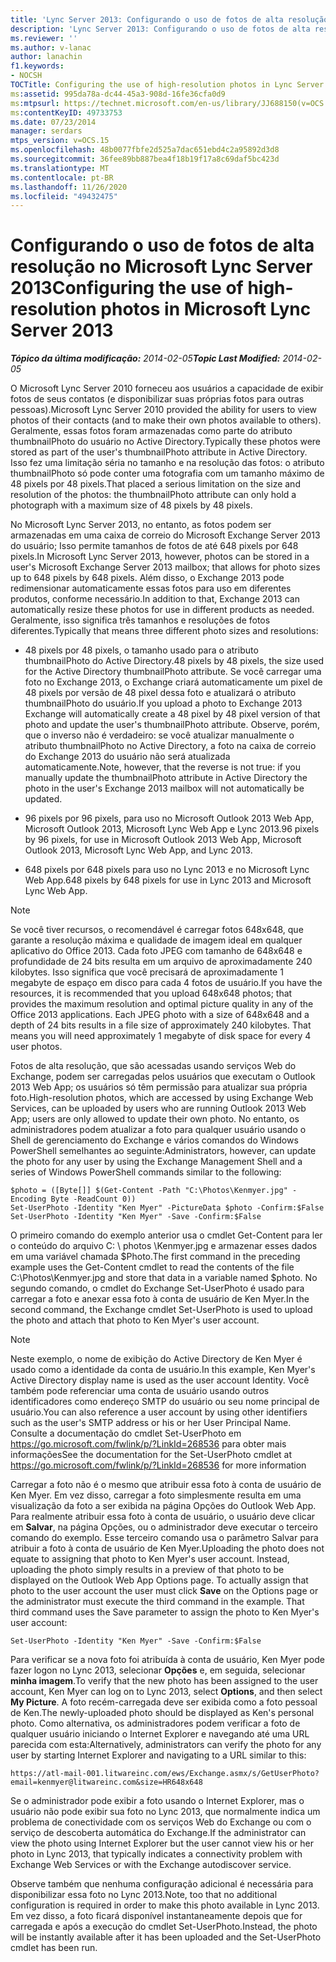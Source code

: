 ```yaml
---
title: 'Lync Server 2013: Configurando o uso de fotos de alta resolução'
description: 'Lync Server 2013: Configurando o uso de fotos de alta resolução.'
ms.reviewer: ''
ms.author: v-lanac
author: lanachin
f1.keywords:
- NOCSH
TOCTitle: Configuring the use of high-resolution photos in Lync Server 2013
ms:assetid: 995da78a-dc44-45a3-908d-16fe36cfa0d9
ms:mtpsurl: https://technet.microsoft.com/en-us/library/JJ688150(v=OCS.15)
ms:contentKeyID: 49733753
ms.date: 07/23/2014
manager: serdars
mtps_version: v=OCS.15
ms.openlocfilehash: 48b0077fbfe2d525a7dac651ebd4c2a95892d3d8
ms.sourcegitcommit: 36fee89bb887bea4f18b19f17a8c69daf5bc423d
ms.translationtype: MT
ms.contentlocale: pt-BR
ms.lasthandoff: 11/26/2020
ms.locfileid: "49432475"
---
```

# <a name="configuring-the-use-of-high-resolution-photos-in-microsoft-lync-server-2013"></a><span data-ttu-id="07a0b-103">Configurando o uso de fotos de alta resolução no Microsoft Lync Server 2013</span><span class="sxs-lookup"><span data-stu-id="07a0b-103">Configuring the use of high-resolution photos in Microsoft Lync Server 2013</span></span>

<div data-xmlns="http://www.w3.org/1999/xhtml">

<div class="topic" data-xmlns="http://www.w3.org/1999/xhtml" data-msxsl="urn:schemas-microsoft-com:xslt" data-cs="https://msdn.microsoft.com/">

<div data-asp="https://msdn2.microsoft.com/asp">



</div>

<div id="mainSection">

<div id="mainBody"><span data-ttu-id="07a0b-104">

<span> </span></span><span class="sxs-lookup"><span data-stu-id="07a0b-104">

<span> </span></span></span>

<span data-ttu-id="07a0b-105">_**Tópico da última modificação:** 2014-02-05_</span><span class="sxs-lookup"><span data-stu-id="07a0b-105">_**Topic Last Modified:** 2014-02-05_</span></span>

<span data-ttu-id="07a0b-106">O Microsoft Lync Server 2010 forneceu aos usuários a capacidade de exibir fotos de seus contatos (e disponibilizar suas próprias fotos para outras pessoas).</span><span class="sxs-lookup"><span data-stu-id="07a0b-106">Microsoft Lync Server 2010 provided the ability for users to view photos of their contacts (and to make their own photos available to others).</span></span> <span data-ttu-id="07a0b-107">Geralmente, essas fotos foram armazenadas como parte do atributo thumbnailPhoto do usuário no Active Directory.</span><span class="sxs-lookup"><span data-stu-id="07a0b-107">Typically these photos were stored as part of the user's thumbnailPhoto attribute in Active Directory.</span></span> <span data-ttu-id="07a0b-108">Isso fez uma limitação séria no tamanho e na resolução das fotos: o atributo thumbnailPhoto só pode conter uma fotografia com um tamanho máximo de 48 pixels por 48 pixels.</span><span class="sxs-lookup"><span data-stu-id="07a0b-108">That placed a serious limitation on the size and resolution of the photos: the thumbnailPhoto attribute can only hold a photograph with a maximum size of 48 pixels by 48 pixels.</span></span>

<span data-ttu-id="07a0b-109">No Microsoft Lync Server 2013, no entanto, as fotos podem ser armazenadas em uma caixa de correio do Microsoft Exchange Server 2013 do usuário; Isso permite tamanhos de fotos de até 648 pixels por 648 pixels.</span><span class="sxs-lookup"><span data-stu-id="07a0b-109">In Microsoft Lync Server 2013, however, photos can be stored in a user's Microsoft Exchange Server 2013 mailbox; that allows for photo sizes up to 648 pixels by 648 pixels.</span></span> <span data-ttu-id="07a0b-110">Além disso, o Exchange 2013 pode redimensionar automaticamente essas fotos para uso em diferentes produtos, conforme necessário.</span><span class="sxs-lookup"><span data-stu-id="07a0b-110">In addition to that, Exchange 2013 can automatically resize these photos for use in different products as needed.</span></span> <span data-ttu-id="07a0b-111">Geralmente, isso significa três tamanhos e resoluções de fotos diferentes.</span><span class="sxs-lookup"><span data-stu-id="07a0b-111">Typically that means three different photo sizes and resolutions:</span></span>

  - <span data-ttu-id="07a0b-112">48 pixels por 48 pixels, o tamanho usado para o atributo thumbnailPhoto do Active Directory.</span><span class="sxs-lookup"><span data-stu-id="07a0b-112">48 pixels by 48 pixels, the size used for the Active Directory thumbnailPhoto attribute.</span></span> <span data-ttu-id="07a0b-113">Se você carregar uma foto no Exchange 2013, o Exchange criará automaticamente um pixel de 48 pixels por versão de 48 pixel dessa foto e atualizará o atributo thumbnailPhoto do usuário.</span><span class="sxs-lookup"><span data-stu-id="07a0b-113">If you upload a photo to Exchange 2013 Exchange will automatically create a 48 pixel by 48 pixel version of that photo and update the user's thumbnailPhoto attribute.</span></span> <span data-ttu-id="07a0b-114">Observe, porém, que o inverso não é verdadeiro: se você atualizar manualmente o atributo thumbnailPhoto no Active Directory, a foto na caixa de correio do Exchange 2013 do usuário não será atualizada automaticamente.</span><span class="sxs-lookup"><span data-stu-id="07a0b-114">Note, however, that the reverse is not true: if you manually update the thumbnailPhoto attribute in Active Directory the photo in the user's Exchange 2013 mailbox will not automatically be updated.</span></span>

  - <span data-ttu-id="07a0b-115">96 pixels por 96 pixels, para uso no Microsoft Outlook 2013 Web App, Microsoft Outlook 2013, Microsoft Lync Web App e Lync 2013.</span><span class="sxs-lookup"><span data-stu-id="07a0b-115">96 pixels by 96 pixels, for use in Microsoft Outlook 2013 Web App, Microsoft Outlook 2013, Microsoft Lync Web App, and Lync 2013.</span></span>

  - <span data-ttu-id="07a0b-116">648 pixels por 648 pixels para uso no Lync 2013 e no Microsoft Lync Web App.</span><span class="sxs-lookup"><span data-stu-id="07a0b-116">648 pixels by 648 pixels for use in Lync 2013 and Microsoft Lync Web App.</span></span>

<div>


> [!NOTE]  
> <span data-ttu-id="07a0b-p104">Se você tiver recursos, o recomendável é carregar fotos 648x648, que garante a resolução máxima e qualidade de imagem ideal em qualquer aplicativo do Office 2013. Cada foto JPEG com tamanho de 648x648 e profundidade de 24 bits resulta em um arquivo de aproximadamente 240 kilobytes. Isso significa que você precisará de aproximadamente 1 megabyte de espaço em disco para cada 4 fotos de usuário.</span><span class="sxs-lookup"><span data-stu-id="07a0b-p104">If you have the resources, it is recommended that you upload 648x648 photos; that provides the maximum resolution and optimal picture quality in any of the Office 2013 applications. Each JPEG photo with a size of 648x648 and a depth of 24 bits results in a file size of approximately 240 kilobytes. That means you will need approximately 1 megabyte of disk space for every 4 user photos.</span></span>



</div>

<span data-ttu-id="07a0b-120">Fotos de alta resolução, que são acessadas usando serviços Web do Exchange, podem ser carregadas pelos usuários que executam o Outlook 2013 Web App; os usuários só têm permissão para atualizar sua própria foto.</span><span class="sxs-lookup"><span data-stu-id="07a0b-120">High-resolution photos, which are accessed by using Exchange Web Services, can be uploaded by users who are running Outlook 2013 Web App; users are only allowed to update their own photo.</span></span> <span data-ttu-id="07a0b-121">No entanto, os administradores podem atualizar a foto para qualquer usuário usando o Shell de gerenciamento do Exchange e vários comandos do Windows PowerShell semelhantes ao seguinte:</span><span class="sxs-lookup"><span data-stu-id="07a0b-121">Administrators, however, can update the photo for any user by using the Exchange Management Shell and a series of Windows PowerShell commands similar to the following:</span></span>

    $photo = ([Byte[]] $(Get-Content -Path "C:\Photos\Kenmyer.jpg" -Encoding Byte -ReadCount 0))
    Set-UserPhoto -Identity "Ken Myer" -PictureData $photo -Confirm:$False
    Set-UserPhoto -Identity "Ken Myer" -Save -Confirm:$False

<span data-ttu-id="07a0b-122">O primeiro comando do exemplo anterior usa o cmdlet Get-Content para ler o conteúdo do arquivo C: \\ photos \\Kenmyer.jpg e armazenar esses dados em uma variável chamada $Photo.</span><span class="sxs-lookup"><span data-stu-id="07a0b-122">The first command in the preceding example uses the Get-Content cmdlet to read the contents of the file C:\\Photos\\Kenmyer.jpg and store that data in a variable named $photo.</span></span> <span data-ttu-id="07a0b-123">No segundo comando, o cmdlet do Exchange Set-UserPhoto é usado para carregar a foto e anexar essa foto à conta de usuário de Ken Myer.</span><span class="sxs-lookup"><span data-stu-id="07a0b-123">In the second command, the Exchange cmdlet Set-UserPhoto is used to upload the photo and attach that photo to Ken Myer's user account.</span></span>

<div>


> [!NOTE]  
> <span data-ttu-id="07a0b-124">Neste exemplo, o nome de exibição do Active Directory de Ken Myer é usado como a identidade da conta de usuário.</span><span class="sxs-lookup"><span data-stu-id="07a0b-124">In this example, Ken Myer's Active Directory display name is used as the user account Identity.</span></span> <span data-ttu-id="07a0b-125">Você também pode referenciar uma conta de usuário usando outros identificadores como endereço SMTP do usuário ou seu nome principal de usuário.</span><span class="sxs-lookup"><span data-stu-id="07a0b-125">You can also reference a user account by using other identifiers such as the user's SMTP address or his or her User Principal Name.</span></span> <span data-ttu-id="07a0b-126">Consulte a documentação do cmdlet Set-UserPhoto em <A href="https://go.microsoft.com/fwlink/p/?linkid=268536">https://go.microsoft.com/fwlink/p/?LinkId=268536</A> para obter mais informações</span><span class="sxs-lookup"><span data-stu-id="07a0b-126">See the documentation for the Set-UserPhoto cmdlet at <A href="https://go.microsoft.com/fwlink/p/?linkid=268536">https://go.microsoft.com/fwlink/p/?LinkId=268536</A> for more information</span></span>



</div>

<span data-ttu-id="07a0b-p108">Carregar a foto não é o mesmo que atribuir essa foto à conta de usuário de Ken Myer. Em vez disso, carregar a foto simplesmente resulta em uma visualização da foto a ser exibida na página Opções do Outlook Web App. Para realmente atribuir essa foto à conta de usuário, o usuário deve clicar em **Salvar**, na página Opções, ou o administrador deve executar o terceiro comando do exemplo. Esse terceiro comando usa o parâmetro Salvar para atribuir a foto à conta de usuário de Ken Myer.</span><span class="sxs-lookup"><span data-stu-id="07a0b-p108">Uploading the photo does not equate to assigning that photo to Ken Myer's user account. Instead, uploading the photo simply results in a preview of that photo to be displayed on the Outlook Web App Options page. To actually assign that photo to the user account the user must click **Save** on the Options page or the administrator must execute the third command in the example. That third command uses the Save parameter to assign the photo to Ken Myer's user account:</span></span>

    Set-UserPhoto -Identity "Ken Myer" -Save -Confirm:$False

<span data-ttu-id="07a0b-131">Para verificar se a nova foto foi atribuída à conta de usuário, Ken Myer pode fazer logon no Lync 2013, selecionar **Opções** e, em seguida, selecionar **minha imagem**.</span><span class="sxs-lookup"><span data-stu-id="07a0b-131">To verify that the new photo has been assigned to the user account, Ken Myer can log on to Lync 2013, select **Options**, and then select **My Picture**.</span></span> <span data-ttu-id="07a0b-132">A foto recém-carregada deve ser exibida como a foto pessoal de Ken.</span><span class="sxs-lookup"><span data-stu-id="07a0b-132">The newly-uploaded photo should be displayed as Ken's personal photo.</span></span> <span data-ttu-id="07a0b-133">Como alternativa, os administradores podem verificar a foto de qualquer usuário iniciando o Internet Explorer e navegando até uma URL parecida com esta:</span><span class="sxs-lookup"><span data-stu-id="07a0b-133">Alternatively, administrators can verify the photo for any user by starting Internet Explorer and navigating to a URL similar to this:</span></span>

    https://atl-mail-001.litwareinc.com/ews/Exchange.asmx/s/GetUserPhoto?email=kenmyer@litwareinc.com&size=HR648x648

<span data-ttu-id="07a0b-134">Se o administrador pode exibir a foto usando o Internet Explorer, mas o usuário não pode exibir sua foto no Lync 2013, que normalmente indica um problema de conectividade com os serviços Web do Exchange ou com o serviço de descoberta automática do Exchange.</span><span class="sxs-lookup"><span data-stu-id="07a0b-134">If the administrator can view the photo using Internet Explorer but the user cannot view his or her photo in Lync 2013, that typically indicates a connectivity problem with Exchange Web Services or with the Exchange autodiscover service.</span></span>

<span data-ttu-id="07a0b-135">Observe também que nenhuma configuração adicional é necessária para disponibilizar essa foto no Lync 2013.</span><span class="sxs-lookup"><span data-stu-id="07a0b-135">Note, too that no additional configuration is required in order to make this photo available in Lync 2013.</span></span> <span data-ttu-id="07a0b-136">Em vez disso, a foto ficará disponível instantaneamente depois que for carregada e após a execução do cmdlet Set-UserPhoto.</span><span class="sxs-lookup"><span data-stu-id="07a0b-136">Instead, the photo will be instantly available after it has been uploaded and the Set-UserPhoto cmdlet has been run.</span></span>

<span data-ttu-id="07a0b-137"></div>

<span> </span>

</div>

</div>

</span><span class="sxs-lookup"><span data-stu-id="07a0b-137"></div>

<span> </span>

</div>

</div>

</span></span></div>

